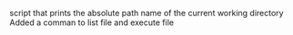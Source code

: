 script that prints the absolute path name of the current working directory
Added a comman to list file and execute file
